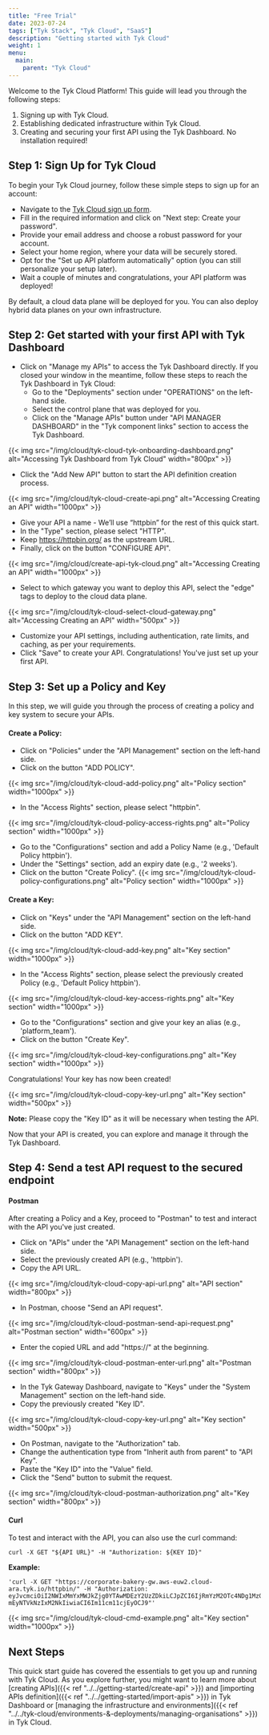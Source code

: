 ```yaml
---
title: "Free Trial"
date: 2023-07-24
tags: ["Tyk Stack", "Tyk Cloud", "SaaS"]
description: "Getting started with Tyk Cloud"
weight: 1
menu:
  main:
    parent: "Tyk Cloud"
---
```


Welcome to the Tyk Cloud Platform! 
This guide will lead you through the following steps: 
1. Signing up with Tyk Cloud.
2. Establishing dedicated infrastructure within Tyk Cloud.
3. Creating and securing your first API using the Tyk Dashboard.
No installation required!

## Step 1: Sign Up for Tyk Cloud

To begin your Tyk Cloud journey, follow these simple steps to sign up for an account:

* Navigate to the [Tyk Cloud sign up form](https://tyk.io/sign-up/#cloud).
* Fill in the required information and click on "Next step: Create your password".
* Provide your email address and choose a robust password for your account.
* Select your home region, where your data will be securely stored.
* Opt for the "Set up API platform automatically" option (you can still personalize your setup later).
* Wait a couple of minutes and congratulations, your API platform was deployed!

By default, a cloud data plane will be deployed for you. You can also deploy hybrid data planes on your own infrastructure. 

## Step 2: Get started with your first API with Tyk Dashboard




* Click on "Manage my APIs" to access the Tyk Dashboard directly. If you closed your window in the meantime, follow these steps to reach the Tyk Dashboard in Tyk Cloud:
  * Go to the "Deployments" section under "OPERATIONS" on the left-hand side.
  * Select the control plane that was deployed for you.
  * Click on the "Manage APIs" button under "API MANAGER DASHBOARD" in the "Tyk component links" section to access the Tyk Dashboard.

{{< img src="/img/cloud/tyk-cloud-tyk-onboarding-dashboard.png" alt="Accessing Tyk Dashboard from Tyk Cloud" width="800px" >}}

* Click the "Add New API" button to start the API definition creation process.

{{< img src="/img/cloud/tyk-cloud-create-api.png" alt="Accessing Creating an API" width="1000px" >}}

* Give your API a name - We’ll use “httpbin” for the rest of this quick start.
* In the "Type" section, please select "HTTP".
* Keep https://httpbin.org/ as the upstream URL.
* Finally, click on the button "CONFIGURE API".

{{< img src="/img/cloud/create-api-tyk-cloud.png" alt="Accessing Creating an API" width="1000px" >}}

* Select to which gateway you want to deploy this API, select the "edge" tags to deploy to the cloud data plane.

{{< img src="/img/cloud/tyk-cloud-select-cloud-gateway.png" alt="Accessing Creating an API" width="500px" >}}

* Customize your API settings, including authentication, rate limits, and caching, as per your requirements.
* Click "Save" to create your API. Congratulations! You've just set up your first API.

## Step 3: Set up a Policy and Key

In this step, we will guide you through the process of creating a policy and key system to secure your APIs.

#### Create a Policy:

* Click on "Policies" under the "API Management" section on the left-hand side.
* Click on the button "ADD POLICY".

{{< img src="/img/cloud/tyk-cloud-add-policy.png" alt="Policy section" width="1000px" >}}

* In the "Access Rights" section, please select "httpbin".

{{< img src="/img/cloud/tyk-cloud-policy-access-rights.png" alt="Policy section" width="1000px" >}}

* Go to the "Configurations" section and add a Policy Name (e.g., 'Default Policy httpbin').
* Under the "Settings" section, add an expiry date (e.g., '2 weeks').
* Click on the button "Create Policy".
{{< img src="/img/cloud/tyk-cloud-policy-configurations.png" alt="Policy section" width="1000px" >}}

#### Create a Key:

* Click on "Keys" under the "API Management" section on the left-hand side.
* Click on the button "ADD KEY".

{{< img src="/img/cloud/tyk-cloud-add-key.png" alt="Key section" width="1000px" >}}

* In the "Access Rights" section, please select the previously created Policy (e.g., 'Default Policy httpbin').

{{< img src="/img/cloud/tyk-cloud-key-access-rights.png" alt="Key section" width="1000px" >}}

* Go to the "Configurations" section and give your key an alias (e.g., 'platform_team').
* Click on the button "Create Key".

{{< img src="/img/cloud/tyk-cloud-key-configurations.png" alt="Key section" width="1000px" >}}

Congratulations! Your key has now been created!

{{< img src="/img/cloud/tyk-cloud-copy-key-url.png" alt="Key section" width="500px" >}}

<b>Note:</b> Please copy the "Key ID" as it will be necessary when testing the API.

Now that your API is created, you can explore and manage it through the Tyk Dashboard.

## Step 4: Send a test API request to the secured endpoint

#### Postman

After creating a Policy and a Key, proceed to "Postman" to test and interact with the API you've just created.

* Click on "APIs" under the "API Management" section on the left-hand side.
* Select the previously created API (e.g., 'httpbin').
* Copy the API URL.

{{< img src="/img/cloud/tyk-cloud-copy-api-url.png" alt="API section" width="800px" >}}

* In Postman, choose "Send an API request".

{{< img src="/img/cloud/tyk-cloud-postman-send-api-request.png" alt="Postman section" width="600px" >}}

* Enter the copied URL and add "https://" at the beginning.

{{< img src="/img/cloud/tyk-cloud-postman-enter-url.png" alt="Postman section" width="800px" >}}

* In the Tyk Gateway Dashboard, navigate to "Keys" under the "System Management" section on the left-hand side.
* Copy the previously created "Key ID".

{{< img src="/img/cloud/tyk-cloud-copy-key-url.png" alt="Key section" width="500px" >}}

* On Postman, navigate to the "Authorization" tab.
* Change the authentication type from "Inherit auth from parent" to "API Key".
* Paste the "Key ID" into the "Value" field.
* Click the "Send" button to submit the request.

{{< img src="/img/cloud/tyk-cloud-postman-authorization.png" alt="Key section" width="800px" >}}

#### Curl

To test and interact with the API, you can also use the curl command:

```
curl -X GET "${API URL}" -H "Authorization: ${KEY ID}"
```

**Example:** 

```
'curl -X GET "https://corporate-bakery-gw.aws-euw2.cloud-ara.tyk.io/httpbin/" -H "Authorization: eyJvcmciOiI2NWIxMmYxMWJkZjg0YTAwMDEzY2UzZDkiLCJpZCI6IjRmYzM2OTc4NDg1MzQ3NzRiMDhhZ
mEyNTVkNzIxM2NkIiwiaCI6Im11cm11cjEyOCJ9"'
```

{{< img src="/img/cloud/tyk-cloud-cmd-example.png" alt="Key section" width="1000px" >}}

## Next Steps

This quick start guide has covered the essentials to get you up and running with Tyk Cloud. As you explore further, you might want to learn more about [creating APIs]({{< ref "../../getting-started/create-api" >}}) and [importing APIs definition]({{< ref "../../getting-started/import-apis" >}}) in Tyk Dashboard or [managing the infrastructure and environments]({{< ref "../../tyk-cloud/environments-&-deployments/managing-organisations" >}}) in Tyk Cloud.



